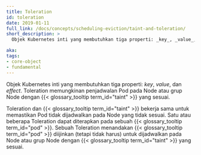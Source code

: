 ```yaml
---
title: Toleration
id: toleration
date: 2019-01-11
full_link: /docs/concepts/scheduling-eviction/taint-and-toleration/
short_description: >
  Objek Kubernetes inti yang membutuhkan tiga properti: _key_, _value_, dan _effect_. Toleration memungkinan penjadwalan Pod pada Node atau grup Node dengan Taint yang sesuai.

aka:
tags:
- core-object
- fundamental
---
```

Objek Kubernetes inti yang membutuhkan tiga properti: _key_, _value_, dan _effect_. Toleration memungkinan penjadwalan Pod pada Node atau grup Node dengan {{< glossary_tooltip term_id="taint" >}} yang sesuai.

<!--more-->

Toleration dan {{< glossary_tooltip term_id="taint" >}} bekerja sama untuk memastikan Pod tidak dijadwalkan pada Node yang tidak sesuai. Satu atau beberapa Toleration dapat diterapkan pada sebuah {{< glossary_tooltip term_id="pod" >}}. Sebuah Toleration menandakan {{< glossary_tooltip term_id="pod" >}} diijinkan (tetapi tidak harus) untuk dijadwalkan pada Node atau grup Node dengan {{< glossary_tooltip term_id="taint" >}} yang sesuai.
